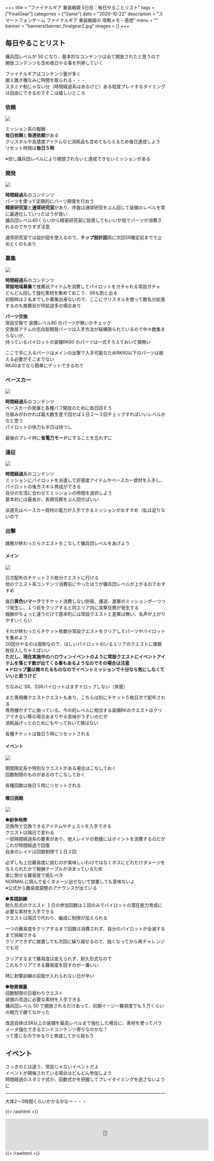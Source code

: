+++
title = "ファイナルギア 重装戦姫 5日目：毎日やることリスト"
tags = ["FinalGear"]
categories = ["Game"]
date = "2020-10-22"
description = "スマートフォンゲーム ファイナルギア 重装戦姫の 攻略メモ・感想"
menu = ""
banner = "banners/banner_finalgear2.jpg"
images = []
+++

<!--more-->

## 毎日やることリスト
傭兵団レベルが 50 になり、基本的なコンテンツは全て開放されたと思うので  
開放コンテンツも含め毎日やる事を列挙していく  

ファイナルギアはコンテンツ量が多く  
据え置き機なみに時間を取られる・・・  
スタミナ制じゃない分（時間経過系はあるけど）ある程度プレイするタイミングは自由にできるのでそこは嬉しいところ  

### 依頼
<img src="/images/2020/finalgear/fg-013.png" />  

ミッション系の報酬  
**毎日依頼**と**毎週依頼**がある  
クリスタルや高感度アイテムなど消耗品も含めてもらえるため毎日達成しよう  
リセット時間は**毎日５時**  

※但し傭兵団レベルにより開放されないと達成できないミッションがある  

### 開発
<img src="/images/2020/finalgear/fg-006.png" />  

**時間経過**系のコンテンツ  
パーツを使って定期的にパーツ開発を行おう  
**精密研究室**と**通常研究室**があり、序盤は通常研究をぶん回して装備のレベルを常に最適化していったほうが良い  
傭兵団レベル40くらいから精密研究室に投資してもいいが倍でパーツが消費されるのでやりすぎ注意  

通常研究室では設計図を使えるので、**チップ設計図**用に次回SR確定前までで止めとくのもあり  

### 募集
<img src="/images/2020/finalgear/fg-007.png" />  

**時間経過**系のコンテンツ  
**常設地域募集**で推薦状アイテムを消費してパイロットをガチャれる常設ガチャ  
どんどん回して強化素材を集めておこう、SRも割と出る  
初期時は２名までしか募集出来ないので、ここにクリスタルを使って数名分拡張するのも推薦状が供給過多の場合あり  

**パーツ交換**  
常設交換で 装備レベル60 のパーツが無いかチェック  
交換居アテムの志向型開発パーツは入手方法が結構限られているので中々数集まらないが、  
持っているパイロットの装備RK60 のパーツは一式そろえておいて損無い  

ここで手に入るパーツはメインの出撃で入手可能なためRK60以下のパーツは揃える必要がそこまでない  
RK40までなら簡単にゲットできるので  

### ベースカー
<img src="/images/2020/finalgear/fg-010.png" />  

**時間経過**系のコンテンツ  
ベースカーの発展と各種バフ開放のために毎日回そう  
仕組みがわかれば最大数生産で回せば１日２～３回チェックすればいいレベルかなと思う  
パイロットの体力も半日は持つし  

最後のプレイ時に**省電力モード**にすることを忘れずに  

### 遠征
<img src="/images/2020/finalgear/fg-011.png" />  

**時間経過**系のコンテンツ  
ミッションにパイロットを派遣して好感度アイテムやベースカー資材を入手し、パイロットの後方スキル育成ができる  
自分の生活に合わせてミッションの時間を選択しよう  
基本的には最長か、長期任務をぶん回せばいい  

派遣先はベースカー資材の電力が入手できるミッションがおすすめ（私は足りないので  

### 出撃
雑務が終わったらクエストをこなして傭兵団レベルをあげよう

#### メイン
<img src="/images/2020/finalgear/fg-012.png" />  

日次配布のチケット２０枚分クエストに行ける  
他のクエスト系コンテンツ消費前にやったほうが傭兵団レベルが上がるのでおすすめ  

毎日**黄色いマーク**でチケット消費しない防衛、護送、進撃のミッションが一つつづ発生し、１つ目をクリアすると同エリア内に突撃任務が発生する  
報酬がちょっと違うだけで基本的には常設クエストと差異は無い、名声が上がりやすいくらい  

それが終わったらチケット枚数分常設クエストをクリアしてパーツやパイロットを集めよう  
20回分やるのは面倒なので、ほしいパイロットのいるエリアのクエストに複数枚投入しちゃえばいい  
**ただし、現在実施中のハロウィンイベントのように常設クエストにイベントアイテムを落とす敵が出てくる事もあるようなのでその場合は注意**  
**※ドロップ量は微々たるものなのでイベントミッションで十分なら気にしなくていいと思うけど**  

ちなみに SR、SSRパイロットはまずドロップしない（体感）  

また専用機クエストクエストもあり、こちらは別にチケット５枚日次で配布される  
専用機がすでに揃っている、今の的レベルに相当する装備RKのクエストはクリアできない等の場合あまりやる意味がうすいのだが  
消耗品げっとのためにもやっておいて損はない  

各種チケットは毎日５時にリセットされる  

#### イベント
<img src="/images/2020/finalgear/fg-015.png" />  

期間限定系や特別なクエストがある場合はこなしておく  
回数制限のものがあるのでこなしておく  

各種回数は毎日５時にリセットされる  

#### 曜日挑戦
<img src="/images/2020/finalgear/fg-014.png" />  

**●紛争地帯**  
交換所で交換できるアイテムやチェストを入手できる  
クエストは隔日で変わる  
一部時間経過系の要素があり、他人レイドの救援にはポイントを消費するのだがこれが時間経過で回復  
自身のレイドは回数制限で１日２回  

必ずしも上位難易度に挑むのが美味しいわけではなくボスにどれだけダメージを与えられたかで報酬テーブルが決まっているため  
楽に倒せる難易度で挑むべき  
NORMALに挑んで全くダメージ出せないで放置しても意味ないよ  
※公式から難易度調整のアナウンスが出ている  

**●実践訓練**  
耐久形式のクエスト
１日の参加回数は１回のみでパイロットの潜在能力育成に必要な素材を入手できる  
クエストは隔日で代わり、編成に制限が加えられる  

一つの難易度をクリアするまで回数は消費されず、自分のパイロットが全滅するまで挑戦できる  
クリアできずに放置しても次回に繰り越せるので、強くなってから再チャレンジでも可  

クリアするまで難易度は変えられず、耐久形式なので  
これもクリアできる難易度を回すのが一番いい  

特に射撃訓練の前衛が入れられない日が辛い  


**●物資備蓄**  
回数制限の日替わりクエスト  
装備の改造に必要な素材を入手できる  
傭兵団レベル 50 で開放されるだけあって、初期イージー難易度でも５万くらいの戦力で勝てなかった  

改造自体はSR以上の装備を最高レベルまで強化した場合に、素材を使ってパラメータ強化できるエンドコンテンツ寄りなのかな？  
って感じなのでゆるりと育成してから挑もう  

## イベント
さっきのとは違う、常設じゃないイベントだよ  
イベントが開催されている場合はどんどん参加しよう  
時間経過のスタミナ式か、回数式かを把握してプレイタイミングを逃さないように  

---

大体2～3時間くらいかかるかなー・・・  

{{< rawhtml >}} 
<div style="text-align: center;;">
<iframe src="https://rcm-fe.amazon-adsystem.com/e/cm?o=9&p=293&l=ur1&category=amazonrotate&f=ifr&linkID=d69db1f209bc15798210ca62263bede2&t=sinokyoufu-22&tracking_id=sinokyoufu-22" width="640" height="100" scrolling="no" border="0" marginwidth="0" style="border:none;" frameborder="0"></iframe>
</div>
{{< /rawhtml >}}

